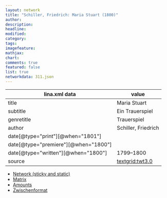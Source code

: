 ```yaml
---
layout: network
title: "Schiller, Friedrich: Maria Stuart (1800)"
author:
description:
headline:
modified:
category:
tags:
imagefeature: 
mathjax: 
chart: 
comments: true
featured: false
list: true
networkdata: 311.json
---
```

lina.xml data  | value
------------- | -------------
title|Maria Stuart
subtitle|Ein Trauerspiel
genretitle|Trauerspiel
author|Schiller, Friedrich
date[@type="print"][@when="1801"]|
date[@type="premiere"][@when="1800"]|
date[@type="written"][@when="1800"]|1799–1800
source|[textgrid:twt3.0](https://textgridlab.org/1.0/tgcrud-public/rest/textgrid:twt3.0/data)



* [Network (sticky and static)](/linas/network311)
* [Matrix](/linas/matrix311)
* [Amounts](/linas/amount311)
* [Zwischenformat](/linas/lina311 )

